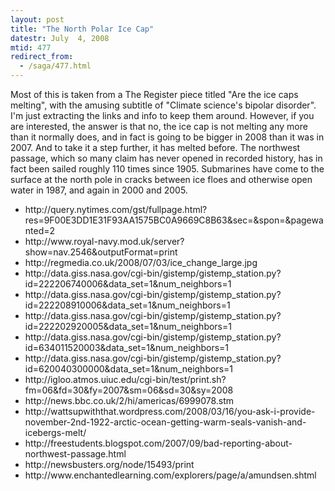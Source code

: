 ```yaml
---
layout: post
title: "The North Polar Ice Cap"
datestr: July  4, 2008
mtid: 477
redirect_from:
  - /saga/477.html
---
```


Most of this is taken from a The Register piece titled "Are the ice caps melting", with the amusing subtitle of "Climate science's bipolar disorder".  I'm just extracting the links and info to keep them around.  However, if you are interested, the answer is that no, the ice cap is not melting any more than it normally does, and in fact is going to be bigger in 2008 than it was in 2007.  And to take it a step further, it has melted before.  The northwest passage, which so many claim has never opened in recorded history, has in fact been sailed roughly 110 times since 1905. Submarines have come to the surface at the north pole in cracks between ice floes and otherwise open water in 1987, and again in 2000 and 2005.
<ul>
<li>http://query.nytimes.com/gst/fullpage.html?res=9F00E3DD1E31F93AA1575BC0A9669C8B63&sec=&spon=&pagewanted=2</li>
<li>http://www.royal-navy.mod.uk/server?show=nav.2546&outputFormat=print</li>
<li>http://regmedia.co.uk/2008/07/03/ice_change_large.jpg</li>
<li>http://data.giss.nasa.gov/cgi-bin/gistemp/gistemp_station.py?id=222206740006&data_set=1&num_neighbors=1</li>
<li>http://data.giss.nasa.gov/cgi-bin/gistemp/gistemp_station.py?id=222208910006&data_set=1&num_neighbors=1</li>
<li>http://data.giss.nasa.gov/cgi-bin/gistemp/gistemp_station.py?id=222202920005&data_set=1&num_neighbors=1</li>
<li>http://data.giss.nasa.gov/cgi-bin/gistemp/gistemp_station.py?id=634011520003&data_set=1&num_neighbors=1</li>
<li>http://data.giss.nasa.gov/cgi-bin/gistemp/gistemp_station.py?id=620040300000&data_set=1&num_neighbors=1</li>
<li>http://igloo.atmos.uiuc.edu/cgi-bin/test/print.sh?fm=06&fd=30&fy=2007&sm=06&sd=30&sy=2008</li>
<li>http://news.bbc.co.uk/2/hi/americas/6999078.stm</li>
<li>http://wattsupwiththat.wordpress.com/2008/03/16/you-ask-i-provide-november-2nd-1922-arctic-ocean-getting-warm-seals-vanish-and-icebergs-melt/</li>
<li>http://freestudents.blogspot.com/2007/09/bad-reporting-about-northwest-passage.html</li>
<li>http://newsbusters.org/node/15493/print</li>
<li>http://www.enchantedlearning.com/explorers/page/a/amundsen.shtml</li>
</ul>


